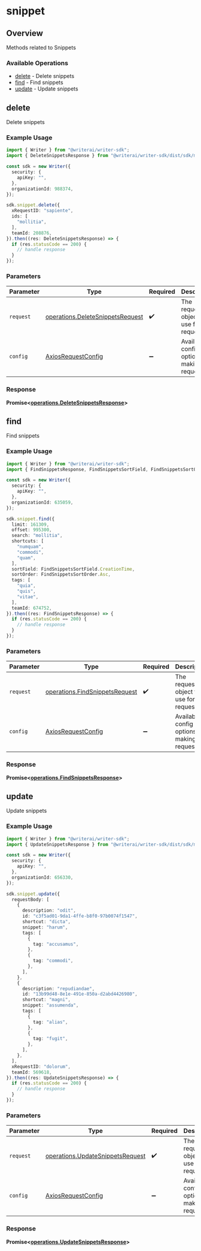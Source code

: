 # snippet

## Overview

Methods related to Snippets

### Available Operations

* [delete](#delete) - Delete snippets
* [find](#find) - Find snippets
* [update](#update) - Update snippets

## delete

Delete snippets

### Example Usage

```typescript
import { Writer } from "@writerai/writer-sdk";
import { DeleteSnippetsResponse } from "@writerai/writer-sdk/dist/sdk/models/operations";

const sdk = new Writer({
  security: {
    apiKey: "",
  },
  organizationId: 988374,
});

sdk.snippet.delete({
  xRequestID: "sapiente",
  ids: [
    "mollitia",
  ],
  teamId: 208876,
}).then((res: DeleteSnippetsResponse) => {
  if (res.statusCode == 200) {
    // handle response
  }
});
```

### Parameters

| Parameter                                                                            | Type                                                                                 | Required                                                                             | Description                                                                          |
| ------------------------------------------------------------------------------------ | ------------------------------------------------------------------------------------ | ------------------------------------------------------------------------------------ | ------------------------------------------------------------------------------------ |
| `request`                                                                            | [operations.DeleteSnippetsRequest](../../models/operations/deletesnippetsrequest.md) | :heavy_check_mark:                                                                   | The request object to use for the request.                                           |
| `config`                                                                             | [AxiosRequestConfig](https://axios-http.com/docs/req_config)                         | :heavy_minus_sign:                                                                   | Available config options for making requests.                                        |


### Response

**Promise<[operations.DeleteSnippetsResponse](../../models/operations/deletesnippetsresponse.md)>**


## find

Find snippets

### Example Usage

```typescript
import { Writer } from "@writerai/writer-sdk";
import { FindSnippetsResponse, FindSnippetsSortField, FindSnippetsSortOrder } from "@writerai/writer-sdk/dist/sdk/models/operations";

const sdk = new Writer({
  security: {
    apiKey: "",
  },
  organizationId: 635059,
});

sdk.snippet.find({
  limit: 161309,
  offset: 995300,
  search: "mollitia",
  shortcuts: [
    "numquam",
    "commodi",
    "quam",
  ],
  sortField: FindSnippetsSortField.CreationTime,
  sortOrder: FindSnippetsSortOrder.Asc,
  tags: [
    "quia",
    "quis",
    "vitae",
  ],
  teamId: 674752,
}).then((res: FindSnippetsResponse) => {
  if (res.statusCode == 200) {
    // handle response
  }
});
```

### Parameters

| Parameter                                                                        | Type                                                                             | Required                                                                         | Description                                                                      |
| -------------------------------------------------------------------------------- | -------------------------------------------------------------------------------- | -------------------------------------------------------------------------------- | -------------------------------------------------------------------------------- |
| `request`                                                                        | [operations.FindSnippetsRequest](../../models/operations/findsnippetsrequest.md) | :heavy_check_mark:                                                               | The request object to use for the request.                                       |
| `config`                                                                         | [AxiosRequestConfig](https://axios-http.com/docs/req_config)                     | :heavy_minus_sign:                                                               | Available config options for making requests.                                    |


### Response

**Promise<[operations.FindSnippetsResponse](../../models/operations/findsnippetsresponse.md)>**


## update

Update snippets

### Example Usage

```typescript
import { Writer } from "@writerai/writer-sdk";
import { UpdateSnippetsResponse } from "@writerai/writer-sdk/dist/sdk/models/operations";

const sdk = new Writer({
  security: {
    apiKey: "",
  },
  organizationId: 656330,
});

sdk.snippet.update({
  requestBody: [
    {
      description: "odit",
      id: "c3f5ad01-9da1-4ffe-b8f0-97b0074f1547",
      shortcut: "dicta",
      snippet: "harum",
      tags: [
        {
          tag: "accusamus",
        },
        {
          tag: "commodi",
        },
      ],
    },
    {
      description: "repudiandae",
      id: "13b99d48-8e1e-491e-850a-d2abd4426980",
      shortcut: "magni",
      snippet: "assumenda",
      tags: [
        {
          tag: "alias",
        },
        {
          tag: "fugit",
        },
      ],
    },
  ],
  xRequestID: "dolorum",
  teamId: 569618,
}).then((res: UpdateSnippetsResponse) => {
  if (res.statusCode == 200) {
    // handle response
  }
});
```

### Parameters

| Parameter                                                                            | Type                                                                                 | Required                                                                             | Description                                                                          |
| ------------------------------------------------------------------------------------ | ------------------------------------------------------------------------------------ | ------------------------------------------------------------------------------------ | ------------------------------------------------------------------------------------ |
| `request`                                                                            | [operations.UpdateSnippetsRequest](../../models/operations/updatesnippetsrequest.md) | :heavy_check_mark:                                                                   | The request object to use for the request.                                           |
| `config`                                                                             | [AxiosRequestConfig](https://axios-http.com/docs/req_config)                         | :heavy_minus_sign:                                                                   | Available config options for making requests.                                        |


### Response

**Promise<[operations.UpdateSnippetsResponse](../../models/operations/updatesnippetsresponse.md)>**

